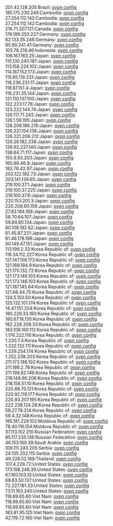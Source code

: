 201.42.128.205:Brazil: [ovpn config](vpn/201_42_128_205.ovpn)  
185.175.230.249:Cambodia: [ovpn config](vpn/185_175_230_249.ovpn)  
27.254.112.142:Cambodia: [ovpn config](vpn/27_254_112_142.ovpn)  
27.254.112.142:Cambodia: [ovpn config](vpn/27_254_112_142.ovpn)  
216.71.207.121:Canada: [ovpn config](vpn/216_71_207_121.ovpn)  
176.199.253.227:Germany: [ovpn config](vpn/176_199_253_227.ovpn)  
62.133.35.246:Germany: [ovpn config](vpn/62_133_35_246.ovpn)  
95.90.241.41:Germany: [ovpn config](vpn/95_90_241_41.ovpn)  
103.78.219.46:Indonesia: [ovpn config](vpn/103_78_219_46.ovpn)  
106.167.163.25:Japan: [ovpn config](vpn/106_167_163_25.ovpn)  
110.130.240.197:Japan: [ovpn config](vpn/110_130_240_197.ovpn)  
113.158.224.102:Japan: [ovpn config](vpn/113_158_224_102.ovpn)  
114.187.152.173:Japan: [ovpn config](vpn/114_187_152_173.ovpn)  
115.85.119.231:Japan: [ovpn config](vpn/115_85_119_231.ovpn)  
118.236.231.17:Japan: [ovpn config](vpn/118_236_231_17.ovpn)  
118.87.151.4:Japan: [ovpn config](vpn/118_87_151_4.ovpn)  
119.231.35.144:Japan: [ovpn config](vpn/119_231_35_144.ovpn)  
121.110.137.100:Japan: [ovpn config](vpn/121_110_137_100.ovpn)  
122.223.17.78:Japan: [ovpn config](vpn/122_223_17_78.ovpn)  
123.222.144.74:Japan: [ovpn config](vpn/123_222_144_74.ovpn)  
126.117.71.242:Japan: [ovpn config](vpn/126_117_71_242.ovpn)  
126.1.58.195:Japan: [ovpn config](vpn/126_1_58_195.ovpn)  
126.206.186.219:Japan: [ovpn config](vpn/126_206_186_219.ovpn)  
126.221.154.138:Japan: [ovpn config](vpn/126_221_154_138.ovpn)  
126.221.206.212:Japan: [ovpn config](vpn/126_221_206_212.ovpn)  
126.26.182.238:Japan: [ovpn config](vpn/126_26_182_238.ovpn)  
126.92.237.140:Japan: [ovpn config](vpn/126_92_237_140.ovpn)  
138.64.71.117:Japan: [ovpn config](vpn/138_64_71_117.ovpn)  
150.9.93.203:Japan: [ovpn config](vpn/150_9_93_203.ovpn)  
160.86.46.9:Japan: [ovpn config](vpn/160_86_46_9.ovpn)  
183.76.42.97:Japan: [ovpn config](vpn/183_76_42_97.ovpn)  
202.122.182.73:Japan: [ovpn config](vpn/202_122_182_73.ovpn)  
203.141.139.65:Japan: [ovpn config](vpn/203_141_139_65.ovpn)  
219.100.37.1:Japan: [ovpn config](vpn/219_100_37_1.ovpn)  
219.100.37.225:Japan: [ovpn config](vpn/219_100_37_225.ovpn)  
219.100.37.6:Japan: [ovpn config](vpn/219_100_37_6.ovpn)  
220.153.201.3:Japan: [ovpn config](vpn/220_153_201_3.ovpn)  
220.208.60.159:Japan: [ovpn config](vpn/220_208_60_159.ovpn)  
27.83.184.169:Japan: [ovpn config](vpn/27_83_184_169.ovpn)  
58.70.64.107:Japan: [ovpn config](vpn/58_70_64_107.ovpn)  
59.84.60.134:Japan: [ovpn config](vpn/59_84_60_134.ovpn)  
60.108.192.62:Japan: [ovpn config](vpn/60_108_192_62.ovpn)  
61.45.87.231:Japan: [ovpn config](vpn/61_45_87_231.ovpn)  
61.46.178.196:Japan: [ovpn config](vpn/61_46_178_196.ovpn)  
90.149.47.151:Japan: [ovpn config](vpn/90_149_47_151.ovpn)  
113.199.2.33:Korea Republic of: [ovpn config](vpn/113_199_2_33.ovpn)  
118.34.112.227:Korea Republic of: [ovpn config](vpn/118_34_112_227.ovpn)  
121.147.158.173:Korea Republic of: [ovpn config](vpn/121_147_158_173.ovpn)  
121.169.184.9:Korea Republic of: [ovpn config](vpn/121_169_184_9.ovpn)  
121.170.132.72:Korea Republic of: [ovpn config](vpn/121_170_132_72.ovpn)  
121.173.146.103:Korea Republic of: [ovpn config](vpn/121_173_146_103.ovpn)  
121.173.146.103:Korea Republic of: [ovpn config](vpn/121_173_146_103.ovpn)  
121.187.145.64:Korea Republic of: [ovpn config](vpn/121_187_145_64.ovpn)  
121.66.44.75:Korea Republic of: [ovpn config](vpn/121_66_44_75.ovpn)  
124.5.150.50:Korea Republic of: [ovpn config](vpn/124_5_150_50.ovpn)  
125.132.101.174:Korea Republic of: [ovpn config](vpn/125_132_101_174.ovpn)  
14.47.151.204:Korea Republic of: [ovpn config](vpn/14_47_151_204.ovpn)  
180.229.33.160:Korea Republic of: [ovpn config](vpn/180_229_33_160.ovpn)  
180.67.18.130:Korea Republic of: [ovpn config](vpn/180_67_18_130.ovpn)  
182.228.209.33:Korea Republic of: [ovpn config](vpn/182_228_209_33.ovpn)  
183.108.160.112:Korea Republic of: [ovpn config](vpn/183_108_160_112.ovpn)  
1.176.222.116:Korea Republic of: [ovpn config](vpn/1_176_222_116.ovpn)  
1.230.7.4:Korea Republic of: [ovpn config](vpn/1_230_7_4.ovpn)  
1.232.132.111:Korea Republic of: [ovpn config](vpn/1_232_132_111.ovpn)  
1.239.254.174:Korea Republic of: [ovpn config](vpn/1_239_254_174.ovpn)  
1.252.238.203:Korea Republic of: [ovpn config](vpn/1_252_238_203.ovpn)  
211.173.186.102:Korea Republic of: [ovpn config](vpn/211_173_186_102.ovpn)  
211.186.2.78:Korea Republic of: [ovpn config](vpn/211_186_2_78.ovpn)  
211.199.82.146:Korea Republic of: [ovpn config](vpn/211_199_82_146.ovpn)  
218.148.86.206:Korea Republic of: [ovpn config](vpn/218_148_86_206.ovpn)  
218.158.51.10:Korea Republic of: [ovpn config](vpn/218_158_51_10.ovpn)  
220.89.70.121:Korea Republic of: [ovpn config](vpn/220_89_70_121.ovpn)  
220.92.119.177:Korea Republic of: [ovpn config](vpn/220_92_119_177.ovpn)  
220.93.207.195:Korea Republic of: [ovpn config](vpn/220_93_207_195.ovpn)  
222.238.124.28:Korea Republic of: [ovpn config](vpn/222_238_124_28.ovpn)  
59.27.78.214:Korea Republic of: [ovpn config](vpn/59_27_78_214.ovpn)  
59.4.32.148:Korea Republic of: [ovpn config](vpn/59_4_32_148.ovpn)  
185.181.229.102:Moldova Republic of: [ovpn config](vpn/185_181_229_102.ovpn)  
78.40.116.154:Moldova Republic of: [ovpn config](vpn/78_40_116_154.ovpn)  
37.113.152.210:Russian Federation: [ovpn config](vpn/37_113_152_210.ovpn)  
85.117.235.136:Russian Federation: [ovpn config](vpn/85_117_235_136.ovpn)  
46.153.160.39:Saudi Arabia: [ovpn config](vpn/46_153_160_39.ovpn)  
109.111.243.205:Serbia: [ovpn config](vpn/109_111_243_205.ovpn)  
24.135.202.115:Serbia: [ovpn config](vpn/24_135_202_115.ovpn)  
49.228.52.189:Thailand: [ovpn config](vpn/49_228_52_189.ovpn)  
107.4.228.72:United States: [ovpn config](vpn/107_4_228_72.ovpn)  
173.198.248.39:United States: [ovpn config](vpn/173_198_248_39.ovpn)  
67.160.103.10:United States: [ovpn config](vpn/67_160_103_10.ovpn)  
68.63.50.137:United States: [ovpn config](vpn/68_63_50_137.ovpn)  
72.227.181.33:United States: [ovpn config](vpn/72_227_181_33.ovpn)  
73.11.163.245:United States: [ovpn config](vpn/73_11_163_245.ovpn)  
118.69.65.60:Viet Nam: [ovpn config](vpn/118_69_65_60.ovpn)  
118.69.65.60:Viet Nam: [ovpn config](vpn/118_69_65_60.ovpn)  
118.69.65.60:Viet Nam: [ovpn config](vpn/118_69_65_60.ovpn)  
183.81.95.125:Viet Nam: [ovpn config](vpn/183_81_95_125.ovpn)  
42.119.72.165:Viet Nam: [ovpn config](vpn/42_119_72_165.ovpn)  
